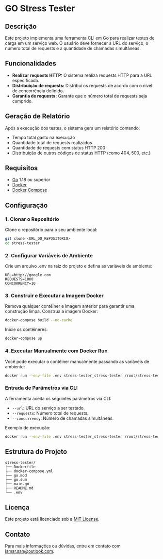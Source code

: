 # GO Stress Tester

## Descrição

Este projeto implementa uma ferramenta CLI em Go para realizar testes de carga em um serviço web. O usuário deve fornecer a URL do serviço, o número total de requests e a quantidade de chamadas simultâneas.

## Funcionalidades

- **Realizar requests HTTP:** O sistema realiza requests HTTP para a URL especificada.
- **Distribuição de requests:** Distribui os requests de acordo com o nível de concorrência definido.
- **Garantia de requests:** Garante que o número total de requests seja cumprido.

## Geração de Relatório

Após a execução dos testes, o sistema gera um relatório contendo:
- Tempo total gasto na execução
- Quantidade total de requests realizados
- Quantidade de requests com status HTTP 200
- Distribuição de outros códigos de status HTTP (como 404, 500, etc.)

## Requisitos

- [Go](https://golang.org/dl/) 1.18 ou superior
- [Docker](https://docs.docker.com/get-docker/)
- [Docker Compose](https://docs.docker.com/compose/install/)

## Configuração

### 1. Clonar o Repositório

Clone o repositório para o seu ambiente local:

```sh
git clone <URL_DO_REPOSITORIO>
cd stress-tester
```

### 2. Configurar Variáveis de Ambiente

Crie um arquivo .env na raiz do projeto e defina as variáveis de ambiente:

```
URL=http://google.com
REQUESTS=1000
CONCURRENCY=10
```

### 3. Construir e Executar a Imagem Docker

Remova qualquer contêiner e imagem anterior para garantir uma construção limpa. Construa a imagem Docker:

```sh
docker-compose build --no-cache
```

Inicie os contêineres:

```sh
docker-compose up
```

### 4. Executar Manualmente com Docker Run

Você pode executar o contêiner manualmente passando as variáveis de ambiente:

```sh
docker run --env-file .env stress-tester_stress-tester /root/stress-tester --url=$(grep URL .env | cut -d '=' -f2) --requests=$(grep REQUESTS .env | cut -d '=' -f2) --concurrency=$(grep CONCURRENCY .env | cut -d '=' -f2)
```

### Entrada de Parâmetros via CLI

A ferramenta aceita os seguintes parâmetros via CLI:

- `--url`: URL do serviço a ser testado.
- `--requests`: Número total de requests.
- `--concurrency`: Número de chamadas simultâneas.

Exemplo de execução:

```sh
docker run --env-file .env stress-tester_stress-tester /root/stress-tester --url=$(grep URL .env | cut -d '=' -f2) --requests=$(grep REQUESTS .env | cut -d '=' -f2) --concurrency=$(grep CONCURRENCY .env | cut -d '=' -f2)
```

## Estrutura do Projeto

```
stress-tester/
├── Dockerfile
├── docker-compose.yml
├── go.mod
├── go.sum
├── main.go
├── README.md
└── .env
```

## Licença

Este projeto está licenciado sob a [MIT License](LICENSE).

## Contato

Para mais informações ou dúvidas, entre em contato com [ismar.san@outlook.com](mailto:ismar.san@outlook.com).
